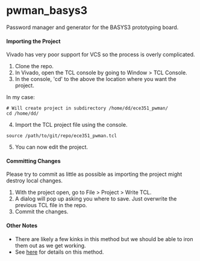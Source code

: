 # pwman_basys3
Password manager and generator for the BASYS3 prototyping board.

#### Importing the Project
Vivado has very poor support for VCS so the process is overly complicated.

1. Clone the repo.
2. In Vivado, open the TCL console by going to Window > TCL Console.
3. In the console, 'cd' to the above the location where you want the project.

In my case:
```
# Will create project in subdirectory /home/dd/ece351_pwman/
cd /home/dd/
```

4. Import the TCL project file using the console.

```
source /path/to/git/repo/ece351_pwman.tcl
```

5. You can now edit the project.

#### Committing Changes
Please try to commit as little as possible as importing the project might destroy local changes.

1. With the project open, go to File > Project > Write TCL.
2. A dialog will pop up asking you where to save. Just overwrite the previous TCL file in the repo.
3. Commit the changes.

#### Other Notes
- There are likely a few kinks in this method but we should be able to iron them out as we get working.
- See [here](http://www.fpgadeveloper.com/2014/08/version-control-for-vivado-projects.html) for details on this method.

